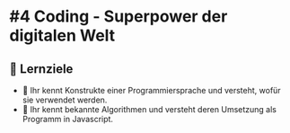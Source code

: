 # \#4 Coding - Superpower der digitalen Welt

## 🎯 Lernziele

* 🎯 Ihr kennt Konstrukte einer Programmiersprache und versteht, wofür sie verwendet werden.
* 🎯 Ihr kennt bekannte Algorithmen und versteht deren Umsetzung als Programm in Javascript.


